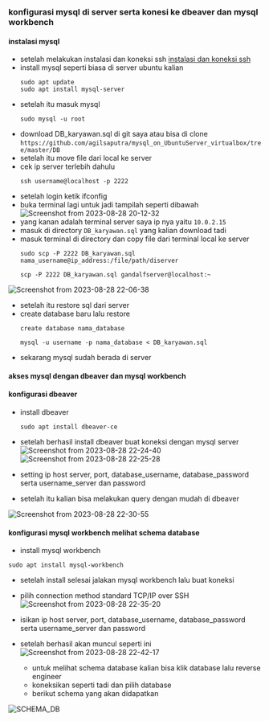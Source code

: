 ### konfigurasi mysql di server serta konesi ke dbeaver dan mysql workbench

#### instalasi mysql
 - setelah melakukan instalasi dan koneksi ssh [instalasi dan koneksi ssh](https://github.com/agilsaputra/mysql_on_UbuntuServer_virtualbox/blob/master/README.md)
 - install mysql seperti biasa di server ubuntu kalian
   ```
   sudo apt update
   sudo apt install mysql-server
   ```
 - setelah itu masuk mysql
   ```
   sudo mysql -u root
   ```
 - download DB_karyawan.sql di git saya atau bisa di clone 
   ```https://github.com/agilsaputra/mysql_on_UbuntuServer_virtualbox/tree/master/DB```
 - setelah itu move file dari local ke server
 - cek ip server terlebih dahulu 
   ```
   ssh username@localhost -p 2222
   ```
 - setelah login ketik ifconfig
 - buka terminal lagi untuk jadi tampilah seperti dibawah
   ![Screenshot from 2023-08-28 20-12-32](https://github.com/agilsaputra/mysql_on_UbuntuServer_virtualbox/assets/22126819/d1d0b532-d25c-4a12-8b6f-83f4143519b0)
 - yang kanan adalah terminal server saya ip nya yaitu ```10.0.2.15```
 - masuk di directory ```DB_karyawan.sql``` yang kalian download tadi
 - masuk terminal di directory dan copy file dari terminal local ke server
   ```
   sudo scp -P 2222 DB_karyawan.sql nama_username@ip_address:/file/path/diserver
   ```
   ```
   scp -P 2222 DB_karyawan.sql gandalfserver@localhost:~
   ```
![Screenshot from 2023-08-28 22-06-38](https://github.com/agilsaputra/mysql_on_UbuntuServer_virtualbox/assets/22126819/20bae750-cf74-4c0f-b26f-78bdb6ae0025)
 - setelah itu restore sql dari server
 - create database baru lalu restore
   ```
   create database nama_database
   ```
   ```
   mysql -u username -p nama_database < DB_karyawan.sql
   ```
 - sekarang mysql sudah berada di server

#### akses mysql dengan dbeaver dan mysql workbench
 #### konfigurasi dbeaver
 - install dbeaver
   ```
   sudo apt install dbeaver-ce
   ```
 - setelah berhasil install dbeaver buat koneksi dengan mysql server
   ![Screenshot from 2023-08-28 22-24-40](https://github.com/agilsaputra/mysql_on_UbuntuServer_virtualbox/assets/22126819/4886f4e7-3d2c-4b08-bf68-24ea517d11b6)
![Screenshot from 2023-08-28 22-25-28](https://github.com/agilsaputra/mysql_on_UbuntuServer_virtualbox/assets/22126819/4cf4d887-407f-4dcc-8d33-7f300c5898c0)

 - setting ip host server, port, database_username, database_password serta username_server dan password
 - setelah itu kalian bisa melakukan query dengan mudah di dbeaver
   
![Screenshot from 2023-08-28 22-30-55](https://github.com/agilsaputra/mysql_on_UbuntuServer_virtualbox/assets/22126819/f0a0e520-9697-40c1-b854-a010b6d272c1)

 #### konfigurasi mysql workbench melihat schema database
 - install mysql workbench 
  ```
  sudo apt install mysql-workbench
  ```
  - setelah install selesai jalakan mysql workbench lalu buat koneksi
  - pilih connection method standard TCP/IP over SSH
    ![Screenshot from 2023-08-28 22-35-20](https://github.com/agilsaputra/mysql_on_UbuntuServer_virtualbox/assets/22126819/a0a449cf-c4ca-4ab1-941f-a4cd20fa5195)

  - isikan  ip host server, port, database_username, database_password serta username_server dan password
  - setelah berhasil akan muncul seperti ini
    ![Screenshot from 2023-08-28 22-42-17](https://github.com/agilsaputra/mysql_on_UbuntuServer_virtualbox/assets/22126819/d3dc9714-7ed5-4cbf-98c8-55b26c9bcbce)
    - untuk melihat schema database kalian bisa klik database lalu reverse engineer
    - koneksikan seperti tadi dan pilih database
    - berikut schema yang akan didapatkan
   
![SCHEMA_DB](https://github.com/agilsaputra/mysql_on_UbuntuServer_virtualbox/assets/22126819/728c66af-f355-4368-84aa-d74e6ed075ab)
